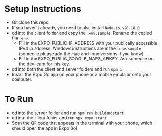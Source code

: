 # Setup Instructions
- Git clone this repo
- If you haven't already, you need to also install `Node.js v20.18.0`
- cd into the client folder and copy the ```.env.sample```. Rename the copied file ```.env```.
  - Fill in the EXPO_PUBLIC_IP_ADDRESS with your publically accessible IPv4 ip address. Windows instructions are in the ```.env.sample``` (someone please add the mac and linux versions if you know).
  - Fill in the EXPO_PUBLIC_GOOGLE_MAPS_APIKEY. Ask someone on the dev team for this key.
- cd into both the client and server folders and run ```npm i```
- Install the Expo Go app on your phone or a mobile emulator onto your computer.

# To Run
- cd into the server folder and run ```npm run buildandstart```
- cd into the client folder and run ```npx expo start```
- Scan the QR code that appears in the terminal with your phone, which should open the app in Expo Go!
